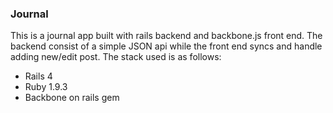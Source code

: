 ### Journal

This is a journal app built with rails backend and backbone.js front end.
The backend consist of a simple JSON api while the front end syncs
and handle adding new/edit post. The stack used is as follows:

* Rails 4
* Ruby 1.9.3
* Backbone on rails gem